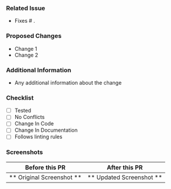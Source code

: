 ### Related Issue
- Fixes # .

### Proposed Changes
- Change 1
- Change 2

### Additional Information
- Any additional information about the change

### Checklist
- [ ] Tested
- [ ] No Conflicts
- [ ] Change In Code
- [ ] Change In Documentation
- [ ] Follows linting rules

### Screenshots
Before this PR            | After this PR
:-----------------------: | :-----------------------:
** Original Screenshot ** | ** Updated Screenshot **
